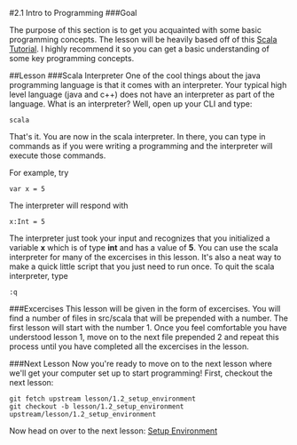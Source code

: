 #2.1 Intro to Programming
###Goal

The purpose of this section is to get you acquainted with some basic programming concepts. The lesson will be heavily based off of this [Scala Tutorial](http://scalatutorials.com/tour/#). I highly recommend it so you can get a basic understanding of some key programming concepts.

##Lesson
###Scala Interpreter
One of the cool things about the java programming language is that it comes with an interpreter. Your typical high level language (java and c++) does not have an interpreter as part of the language. What is an interpreter? Well, open up your CLI and type:
```
scala
```
That's it. You are now in the scala interpreter. In there, you can type in commands as if you were writing a programming and the interpreter will execute those commands.

For example, try
```
var x = 5
```
The interpreter will respond with
```
x:Int = 5
```
The interpreter just took your input and recognizes that you initialized a variable __x__ which is of type __int__ and has a value of __5__. You can use the scala interpreter for many of the excercises in this lesson. It's also a neat way to make a quick little script that you just need to run once. To quit the scala interpreter, type
```
:q
```
###Excercises
This lesson will be given in the form of excercises. You will find a number of files in src/scala that will be prepended with a number. The first lesson will start with the number 1. Once you feel comfortable you have understood lesson 1, move on to the next file prepended 2 and repeat this process until you have completed all the excercises in the lesson.

###Next Lesson
Now you're ready to move on to the next lesson where we'll get your computer set up to start programming! First, checkout the next lesson:
```
git fetch upstream lesson/1.2_setup_environment
git checkout -b lesson/1.2_setup_environment upstream/lesson/1.2_setup_environment
```
Now head on over to the next lesson: [Setup Environment](https://github.com/hispanasian/LearnProgramming/tree/lesson/1.2_setup_environment)
